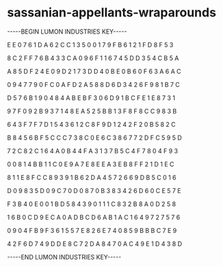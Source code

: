 # sassanian-appellants-wraparounds

-----BEGIN LUMON INDUSTRIES KEY-----

E E 0 7 6 1 D A 6 2 C C 1 3 5 0 0 1 7 9 F B 6 1 2 1 F D 8 F 5 3

8 C 2 F F 7 6 B 4 3 3 C A 0 9 6 F 1 1 6 7 4 5 D D 3 5 4 C B 5 A

A 8 5 D F 2 4 E 0 9 D 2 1 7 3 D D 4 0 B E 0 B 6 0 F 6 3 A 6 A C

0 9 4 7 7 9 0 F C 0 A F D 2 A 5 8 8 D 6 D 3 4 2 6 F 9 8 1 B 7 C

D 5 7 6 B 1 9 0 4 8 4 A B E B F 3 0 6 D 9 1 B C F E 1 E 8 7 3 1

9 7 F 0 9 2 B 9 3 7 1 4 8 E A 5 2 5 B B 1 3 F 8 F 8 C C 9 8 3 B

6 4 3 F 7 F 7 D 1 5 4 3 6 1 2 C 8 F 9 D 1 2 4 2 F 2 0 B 5 8 2 C

B 8 4 5 6 B F 5 C C C 7 3 8 C 0 E 6 C 3 8 6 7 7 2 D F C 5 9 5 D

7 2 C 8 2 C 1 6 4 A 0 B 4 4 F A 3 1 3 7 B 5 C 4 F 7 8 0 4 F 9 3

0 0 8 1 4 B B 1 1 C 0 E 9 A 7 E 8 E E A 3 E B 8 F F 2 1 D 1 E C

8 1 1 E 8 F C C 8 9 3 9 1 B 6 2 D A 4 5 7 2 6 6 9 D B 5 C 0 1 6

D 0 9 8 3 5 D 0 9 C 7 0 D 0 8 7 0 B 3 8 3 4 2 6 D 6 0 C E 5 7 E

F 3 B 4 0 E 0 0 1 B D 5 8 4 3 9 0 1 1 1 C 8 3 2 B 8 A 0 D 2 5 8

1 6 B 0 C D 9 E C A 0 A D B C D 6 A B 1 A C 1 6 4 9 7 2 7 5 7 6

0 9 0 4 F B 9 F 3 6 1 5 5 7 E 8 2 6 E 7 4 0 8 5 9 B B B C 7 E 9

4 2 F 6 D 7 4 9 D D E 8 C 7 2 D A 8 4 7 0 A C 4 9 E 1 D 4 3 8 D

-----END LUMON INDUSTRIES KEY-----
